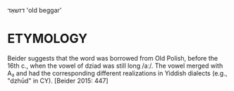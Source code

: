 דזשאַד
'old beggar'

ETYMOLOGY
===========
Beider suggests that the word was borrowed from Old Polish, before the 16th c., when the vowel of dziad was still long /aː/. The vowel merged with A₂ and had the corresponding different realizations in Yiddish dialects (e.g., "dzhūd" in CY). 
[Beider 2015: 447]